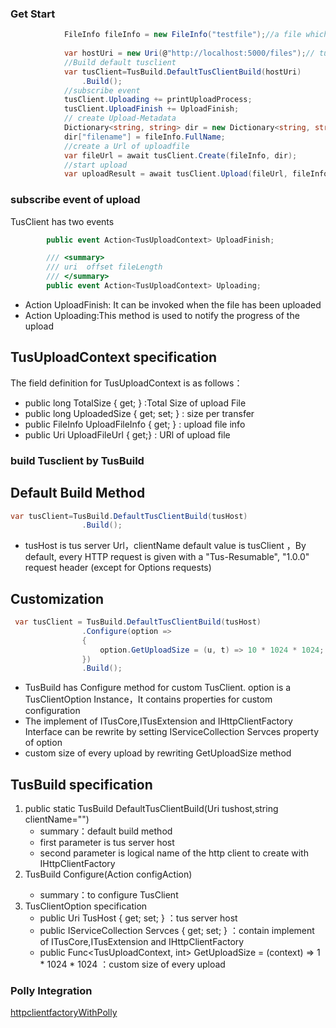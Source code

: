 ### Get Start
```C#
            FileInfo fileInfo = new FileInfo("testfile");//a file which will upload 
            
            var hostUri = new Uri(@"http://localhost:5000/files");// tus server Url
            //Build default tusclient
            var tusClient=TusBuild.DefaultTusClientBuild(hostUri)
                .Build();
            //subscribe event
            tusClient.Uploading += printUploadProcess;
            tusClient.UploadFinish += UploadFinish;
            // create Upload-Metadata
            Dictionary<string, string> dir = new Dictionary<string, string>();
            dir["filename"] = fileInfo.FullName;
            //create a Url of uploadfile
            var fileUrl = await tusClient.Create(fileInfo, dir);
            //start upload
            var uploadResult = await tusClient.Upload(fileUrl, fileInfo);
```
### subscribe event of upload
TusClient has two events 

```C#
        public event Action<TusUploadContext> UploadFinish;

        /// <summary>
        /// uri  offset fileLength 
        /// </summary>
        public event Action<TusUploadContext> Uploading; 
```

* Action<TusUploadContext> UploadFinish: It can be invoked when the file has been uploaded
* Action<TusUploadContext> Uploading:This method is used to notify the progress of the upload

## TusUploadContext specification

The field definition for TusUploadContext is as follows：

* public   long TotalSize { get; }          :Total Size of upload File
* public   long UploadedSize { get; set; }  : size per transfer
* public  FileInfo UploadFileInfo { get; }  : upload file info
* public  Uri UploadFileUrl { get;}         : URl of upload file

###  build Tusclient by TusBuild

## Default Build Method
```C#
var tusClient=TusBuild.DefaultTusClientBuild(tusHost)
                .Build();
```
* tusHost is  tus server Url，clientName default value is  tusClient ，By default, every HTTP request is given with a "Tus-Resumable", "1.0.0" request header (except for Options requests)

## Customization
```C#
 var tusClient = TusBuild.DefaultTusClientBuild(tusHost)
                .Configure(option =>
                {
                    option.GetUploadSize = (u, t) => 10 * 1024 * 1024;
                })
                .Build();
```
* TusBuild  has  Configure method for custom TusClient. option  is a TusClientOption Instance，It contains properties for custom configuration
* The implement of ITusCore,ITusExtension and  IHttpClientFactory Interface can be rewrite by setting  IServiceCollection Servces property of option
* custom size of every upload by rewriting GetUploadSize method
## TusBuild specification
1. public static TusBuild DefaultTusClientBuild(Uri tushost,string clientName="")
    - summary：default build method
    - first parameter  is tus server host
    - second parameter is  logical name of the http client to create with IHttpClientFactory
2. TusBuild Configure(Action<TusClientOption> configAction)
   - summary：to configure TusClient
3. TusClientOption specification
   - public Uri TusHost { get; set; } ：tus server host
   - public IServiceCollection Servces { get; set; } ：contain implement of ITusCore,ITusExtension and IHttpClientFactory
   - public Func<TusUploadContext, int> GetUploadSize = (context) => 1 * 1024 * 1024 ：custom size of every upload 



### Polly Integration 
[httpclientfactoryWithPolly](https://docs.microsoft.com/en-us/aspnet/core/fundamentals/http-requests?view=aspnetcore-3.0#use-polly-based-handlers)